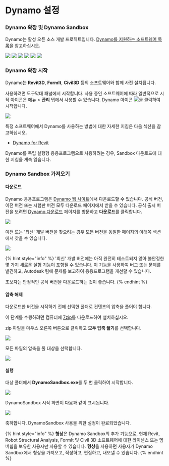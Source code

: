 # Dynamo 설정

### Dynamo 확장 및 Dynamo Sandbox

Dynamo는 활성 오픈 소스 개발 프로젝트입니다. [Dynamo를 지원하는 소프트웨어 목록](http://dynamobim.org/download/)을 참고하십시오.

![](<images/setup for dynamo - dynamo revit.png>) ![](<images/setup for dynamo - dynamo civil 3D.png>) ![](<images/setup for dynamo - dynamo alias design.png>) ![](<images/setup for dynamo - dynamo formit.png>) ![](<images/setup for dynamo - dynamo advance steel.png>) ![](<images/setup for dynamo - dynamo robot structural analysis.png>)

### Dynamo 확장 시작

Dynamo는 **Revit3D**, **FormIt**, **Civil3D** 등의 소프트웨어와 함께 사전 설치됩니다.

사용하려면 도구막대 패널에서 시작합니다. 사용 중인 소프트웨어에 따라 일반적으로 시작 아이콘은 메뉴 > **관리** 탭에서 사용할 수 있습니다. Dynamo 아이콘 ![](images/dynamoCore-halfSize.png)을 클릭하여 시작합니다.

![](<images/launch dynamo from revit.jpg>)

특정 소프트웨어에서 Dynamo를 사용하는 방법에 대한 자세한 지침은 다음 섹션을 참고하십시오.

* [Dynamo for Revit](../7\_dynamo\_for\_revit/)

Dynamo를 독립 실행형 응용프로그램으로 사용하려는 경우, Sandbox 다운로드에 대한 지침을 계속 읽습니다.

### Dynamo Sandbox 가져오기

#### 다운로드

Dynamo 응용프로그램은 [Dynamo 웹 사이트](http://dynamobim.com)에서 다운로드할 수 있습니다. 공식 버전, 이전 버전 또는 시험판 버전 모두 다운로드 페이지에서 받을 수 있습니다. 공식 출시 버전을 보려면 [Dynamo 다운로드](http://dynamobim.org/download/) 페이지를 방문하고 **다운로드**를 클릭합니다.

![](<images/dynamo-sandbox (1).png>)

이전 또는 '최신' 개발 버전을 찾으려는 경우 모든 버전을 동일한 페이지의 아래쪽 섹션에서 찾을 수 있습니다.

![](<images/Dynamo Sandbox All builds.jpg>)

{% hint style="info" %}
'최신' 개발 버전에는 아직 완전히 테스트되지 않아 불안정한 몇 가지 새로운 실험 기능이 포함될 수 있습니다. 이 기능을 사용하여 버그 또는 문제를 발견하고, Autodesk 팀에 문제를 보고하여 응용프로그램을 개선할 수 있습니다.

초보자는 안정적인 공식 버전을 다운로드하는 것이 좋습니다.
{% endhint %}

#### 압축 해제

다운로드한 버전을 시작하기 전에 선택한 폴더로 컨텐츠의 압축을 풀어야 합니다.

이 단계를 수행하려면 컴퓨터에 [7zip](https://www.7-zip.org/download.html)를 다운로드하여 설치하십시오.

zip 파일을 마우스 오른쪽 버튼으로 클릭하고 **모두 압축 풀기**를 선택합니다.

![](<images/02-03 Extract zip file.jpg>)

모든 파일의 압축을 풀 대상을 선택합니다.

![](<images/02-04 Extract destination folder.jpg>)

#### 실행

대상 폴더에서 **DynamoSandbox.exe**를 두 번 클릭하여 시작합니다.

![](<images/02-05 Dynamo exe.jpg>)

DynamoSandbox 시작 화면이 다음과 같이 표시됩니다.

![](<images/02-06 Dynamo startup screen.jpg>)

축하합니다. DynamoSandbox 사용을 위한 설정이 완료되었습니다.

{% hint style="info" %}
**형상**은 Dynamo Sandbox의 추가 기능으로, 현재 Revit, Robot Structural Analysis, FormIt 및 Civil 3D 소프트웨어에 대한 라이센스 또는 멤버쉽을 보유한 사용자만 사용할 수 있습니다.  **형상**을 사용하면 사용자가 Dynamo Sandbox에서 형상을 가져오고, 작성하고, 편집하고, 내보낼 수 있습니다.
{% endhint %}
